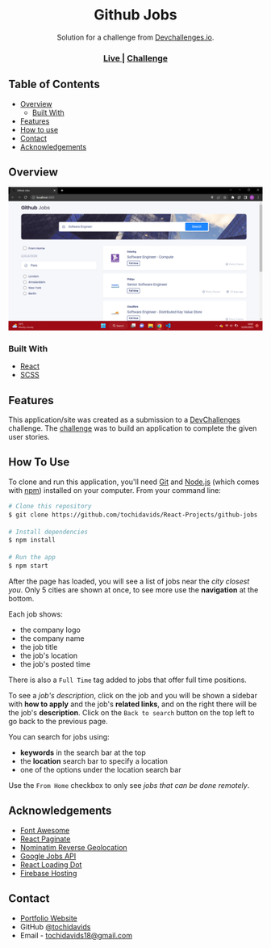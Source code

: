 <!-- Please update value in the {}  -->

<h1 align="center">Github Jobs</h1>

<div align="center">
   Solution for a challenge from  <a href="http://devchallenges.io" target="_blank">Devchallenges.io</a>.
</div>

<div align="center">
  <h3>
    <a href="https://github-jobs-f3d40.web.app/">
      Live
    </a>
    <!-- <span> | </span>
    <a href="https://{your-url-to-the-solution}">
      Solution
    </a> -->
    <span> | </span>
    <a href="https://devchallenges.io/challenges/TtUjDt19eIHxNQ4n5jps">
      Challenge
    </a>
  </h3>
</div>

<!-- TABLE OF CONTENTS -->

## Table of Contents

-   [Overview](#overview)
    -   [Built With](#built-with)
-   [Features](#features)
-   [How to use](#how-to-use)
-   [Contact](#contact)
-   [Acknowledgements](#acknowledgements)

<!-- OVERVIEW -->

## Overview

![screenshot](./src/media/screenshot.png)

### Built With

<!-- This section should list any major frameworks that you built your project using. Here are a few examples.-->

-   [React](https://reactjs.org/)
-   [SCSS](https://sass-lang.com/)

## Features

<!-- List the features of your application or follow the template. Don't share the figma file here :) -->

This application/site was created as a submission to a [DevChallenges](https://devchallenges.io/challenges) challenge. The [challenge](https://devchallenges.io/challenges/TtUjDt19eIHxNQ4n5jps) was to build an application to complete the given user stories.

## How To Use

<!-- Example: -->

To clone and run this application, you'll need [Git](https://git-scm.com) and [Node.js](https://nodejs.org/en/download/) (which comes with [npm](http://npmjs.com)) installed on your computer. From your command line:

```bash
# Clone this repository
$ git clone https://github.com/tochidavids/React-Projects/github-jobs

# Install dependencies
$ npm install

# Run the app
$ npm start
```

After the page has loaded, you will see a list of jobs near the _city closest you_. Only 5 cities are shown at once, to see more use the **navigation** at the bottom.

Each job shows:

-   the company logo
-   the company name
-   the job title
-   the job's location
-   the job's posted time

There is also a `Full Time` tag added to jobs that offer full time positions.

To see a _job's description_, click on the job and you will be shown a sidebar with **how to apply** and the job's **related links**, and on the right there will be the job's **description**. Click on the `Back to search` button on the top left to go back to the previous page.

You can search for jobs using:

-   **keywords** in the search bar at the top
-   the **location** search bar to specify a location
-   one of the options under the location search bar

Use the `From Home` checkbox to only see _jobs that can be done remotely_.

## Acknowledgements

<!-- This section should list any articles or add-ons/plugins that helps you to complete the project. This is optional but it will help you in the future. For example: -->

-   [Font Awesome](https://fontawesome.com/)
-   [React Paginate](https://www.npmjs.com/package/react-paginate)
-   [Nominatim Reverse Geolocation](https://nominatim.org/release-docs/latest/api/Reverse/)
-   [Google Jobs API](https://serpapi.com/google-jobs-api)
-   [React Loading Dot](https://www.npmjs.com/package/react-loading-dot)
-   [Firebase Hosting](https://firebase.google.com/)

## Contact

-   [Portfolio Website](https://tochidavids.netlify.app)
-   GitHub [@tochidavids](https://github.com/tochidavids)
-   Email - tochidavids18@gmail.com
